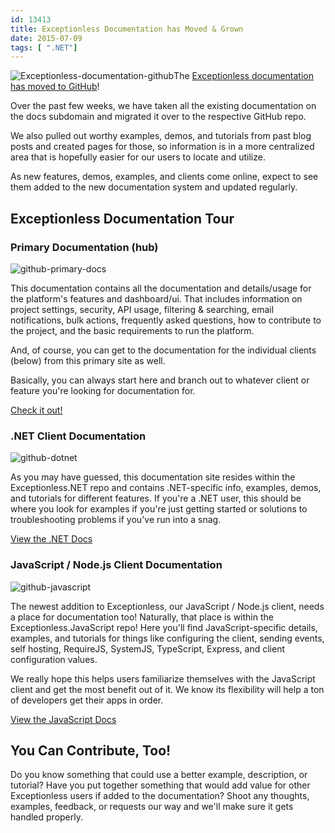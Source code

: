 ```yaml
---
id: 13413
title: Exceptionless Documentation has Moved & Grown
date: 2015-07-09
tags: [ ".NET"]
---
```

![Exceptionless-documentation-github](/assets/img/news/Exceptionless-documentation-github.png)The <a href="/docs/" target="_blank">Exceptionless documentation has moved to GitHub</a>!

Over the past few weeks, we have taken all the existing documentation on the docs subdomain and migrated it over to the respective GitHub repo.

We also pulled out worthy examples, demos, and tutorials from past blog posts and created pages for those, so information is in a more centralized area that is hopefully easier for our users to locate and utilize.

As new features, demos, examples, and clients come online, expect to see them added to the new documentation system and updated regularly.<!--more-->

## Exceptionless Documentation Tour

### Primary Documentation (hub)

![github-primary-docs](/assets/img/news/github-primary-docs-150x150.png)

This documentation contains all the documentation and details/usage for the platform's features and dashboard/ui. That includes information on project settings, security, API usage, filtering & searching, email notifications, bulk actions, frequently asked questions, how to contribute to the project, and the basic requirements to run the platform.

And, of course, you can get to the documentation for the individual clients (below) from this primary site as well.

Basically, you can always start here and branch out to whatever client or feature you're looking for documentation for.

<a href="/docs/" target="_blank">Check it out!</a>

### .NET Client Documentation

![github-dotnet](/assets/img/news/github-dotnet-150x150.png)

As you may have guessed, this documentation site resides within the Exceptionless.NET repo and contains .NET-specific info, examples, demos, and tutorials for different features. If you're a .NET user, this should be where you look for examples if you're just getting started or solutions to troubleshooting problems if you've run into a snag.

<a href="/docs/clients/dotnet/" target="_blank">View the .NET Docs</a>

### JavaScript / Node.js Client Documentation

![github-javascript](/assets/img/news/github-javascript-150x150.png)

The newest addition to Exceptionless, our JavaScript / Node.js client, needs a place for documentation too! Naturally, that place is within the Exceptionless.JavaScript repo! Here you'll find JavaScript-specific details, examples, and tutorials for things like configuring the client, sending events, self hosting, RequireJS, SystemJS, TypeScript, Express, and client configuration values.

We really hope this helps users familiarize themselves with the JavaScript client and get the most benefit out of it. We know its flexibility will help a ton of developers get their apps in order.

<a href="/docs/clients/javascript/" target="_blank">View the JavaScript Docs</a>

## You Can Contribute, Too!

Do you know something that could use a better example, description, or tutorial? Have you put together something that would add value for other Exceptionless users if added to the documentation? Shoot any thoughts, examples, feedback, or requests our way and we'll make sure it gets handled properly.
